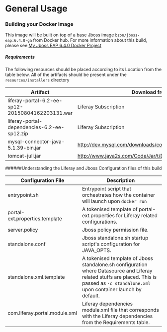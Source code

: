 # General Usage

### Building your Docker Image

This image will be built on top of a base Jboss image `bzon/jboss-eap:6.4.0-ga` from Docker hub. For more information about this build, please see [My Jboss EAP 6.4.0 Docker Project](https://github.com/bzon/docker-jboss/tree/master/jboss-eap-6.4)

##### Requirements

The following resources should be placed according to its Location from the table below. All of the artifacts should be present under the `resources/installers` directory

Artifact | Download from
------------ | -------------
liferay-portal-6.2-ee-sp12-20150804162203131.war | Liferay Subscription
liferay-portal-dependencies-6.2-ee-sp12.zip | Liferay Subscription
mysql-connector-java-5.1.39-bin.jar | http://dev.mysql.com/downloads/connector/j/
tomcat-juli.jar | http://www.java2s.com/Code/Jar/t/Downloadtomcatjulijar.htm
  
  
######Understanding the Liferay and Jboss Configuration files of this build

Configuration File | Description
------------ | -------------
entrypoint.sh | Entrypoint script that orchestrates how the container will launch upon `docker run`
portal-ext.properties.template | A tokenised template of portal-ext.properties for Liferay related configurations.
server.policy | Jboss policy permission file.
standalone.conf | Jboss standalone.sh startup script's configuration for JAVA_OPTS.
standalone.xml.template | A tokenised template of Jboss standalone.sh configuration where Datasource and Liferay related stuffs are placed. This is passed as `-c standalone.xml` upon container launch by default.
com.liferay.portal.module.xml | Liferay dependencies module.xml file that corresponds with the Liferay dependencies from the Requirements table.
